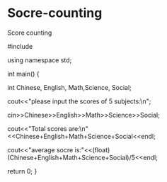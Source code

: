 # Socre-counting
Score counting

#include <iostream>

using namespace std;

int main()
{

 int Chinese, English, Math,Science, Social;

 cout<<"please input the scores of 5 subjects:\n";
 
 cin>>Chinese>>English>>Math>>Science>>Social;

 cout<<"Total scores are:\n"<<Chinese+English+Math+Science+Social<<endl;

 cout<<"average socre is:"<<(float)(Chinese+English+Math+Science+Social)/5<<endl;  
  
  return 0;
 }
